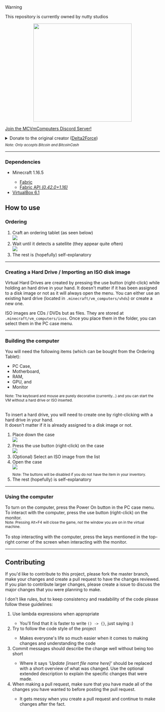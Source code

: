 > [!WARNING]
> This repository is currently owned by nutty studios

<p align="center"><img src="https://raw.githubusercontent.com/y2k04/MCVmComputers/master/src/main/resources/assets/mcvmcomputers/icon.png" height="320"></p>

<a href="https://discord.gg/gNgaxZa4yX">Join the MCVmComputers Discord Server!</a>

<details>
	<summary>Donate to the original creator (<a href="https://github.com/Delta2Force">Delta2Force</a>)<br><sub><i>Note: Only accepts Bitcoin and BitcoinCash</i></sub></summary>
<i>BTC:</i> <code>3GubEkHV69gCkjWhRgRWYqWqyjcWW3gxFF</code><br><i>BCH:</i> <code>bitcoincash:qq6jttzlvgj68lvecnh75pt3znezj4vx6sysfvj3j5</code>
</details><hr>

<h3>Dependencies</h3>
<ul>
	<li>Minecraft 1.16.5</li>
	<ul>
		<li><a href="https://fabricmc.net/use">Fabric</a></li>
		<li><a href="https://modrinth.com/mod/fabric-api/version/0.42.0+1.16">Fabric API <i>(0.42.0+1.16)</i></a></li>
	</ul>
	<li><a href="https://www.virtualbox.org/wiki/Download_Old_Builds_6_1">VirtualBox 6.1</a></li>
</ul>

<h2>How to use</h2>

<h3>Ordering</h3>
<ol>
	<li>Craft an ordering tablet (as seen below)<br><img src="https://i.imgur.com/GtyPntY.png"></li>
	<li>Wait until it detects a satellite (they appear quite often)<br><img src="https://i.imgur.com/hWRK8wb.png"></li>
	<li>The rest is (hopefully) self-explanatory</li>
</ol>
<hr>

<h3>Creating a Hard Drive / Importing an ISO disk image</h3>
<p>Virtual Hard Drives are created by pressing the use button (right-click) while holding an hard drive in your hand. It doesn't matter if it has been assigned to a disk image or not as it will always open the menu. You can either use an existing hard drive (located in <code>.minecraft/vm_computers/vhds</code>) or create a new one.</p>
<p>ISO images are CDs / DVDs but as files. They are stored at <code>.minecraft/vm_computers/isos</code>. Once you place them in the folder, you can select them in the PC case menu.</p>
<hr>

<h3>Building the computer</h3>
<p>You will need the following items (which can be bought from the Ordering Tablet):</p>
<ul>
	<li>PC Case,</li>
	<li>Motherboard,</li>
	<li>RAM,</li>
	<li>GPU, and</li>
	<li>Monitor</li>
</ul>
<sub>Note: The keyboard and mouse are purely decorative (currently...) and you can start the VM without a hard drive or ISO inserted.</sub><br><br>
<p>To insert a hard drive, you will need to create one by right-clicking with a hard drive in your hand.<br>It doesn't matter if it is already assigned to a disk image or not.</p>
<ol>
	<li>Place down the case<br><img src="https://i.imgur.com/8Wgqtcb.png"></li>
	<li>Press the use button (right-click) on the case<br><img src="https://i.imgur.com/OPRi9xa.png"></li>
	<li>(Optional) Select an ISO image from the list</li>
	<li>Open the case<br><img src="https://i.imgur.com/sXYTRuc.png"><br><sub>Note: The buttons will be disabled if you do not have the item in your inventory.</sub></li>
	<li>The rest (hopefully) is self-explanatory</li>
</ol>
<hr>

<h3>Using the computer</h3>
<p>To turn on the computer, press the Power On button in the PC case menu. To interact with the computer, press the use button (right-click) on the monitor.<br><sub>Note: Pressing Alt+F4 will close the game, not the window you are on in the virtual machine.</sub><br><br>To stop interacting with the computer, press the keys mentioned in the top-right corner of the screen when interacting with the monitor.</p>
<hr>

<h2>Contributing</h2>
<p>If you'd like to contribute to this project, please fork the master branch, make your changes and create a pull request to have the changes reviewed. If you plan to contribute larger changes, please create a issue to discuss the major changes that you were planning to make.</p>
<p>I don't like rules, but to keep consistency and readability of the code please follow these guidelines:</p>
<ol>
	<li>Use lambda expressions when appropriate</li>
	<ul>
		<li>You'll find that it is faster to write <code>() -> {}</code>, just saying :)</li>
	</ul>
	<li>Try to follow the code style of the project</li>
	<ul>
		<li>Makes everyone's life so much easier when it comes to making changes and understanding the code</li>
	</ul>
	<li>Commit messages should describe the change well without being too short</li>
	<ul>
		<li>Where it says <i>'Update [insert file name here]'</i> should be replaced with a short overview of what was changed. Use the optional extended description to explain the specific changes that were made.</li>
	</ul>
	<li>When making a pull request, make sure that you have made all of the changes you have wanted to before posting the pull request.</li>
	<ul>
		<li>It gets messy when you create a pull request and continue to make changes after the fact.</li>
	</ul>
</ol>
